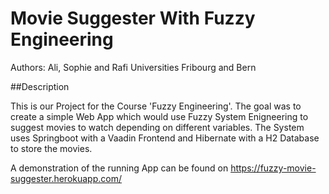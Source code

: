 # Movie Suggester With Fuzzy Engineering

Authors: Ali, Sophie and Rafi
Universities Fribourg and Bern

##Description

This is our Project for the Course 'Fuzzy Engineering'. The goal was to create a simple Web App which would use Fuzzy System Enigneering to suggest movies to watch depending on different variables.
The System uses Springboot with a Vaadin Frontend and Hibernate with a H2 Database to store the movies.

A demonstration of the running App can be found on https://fuzzy-movie-suggester.herokuapp.com/
